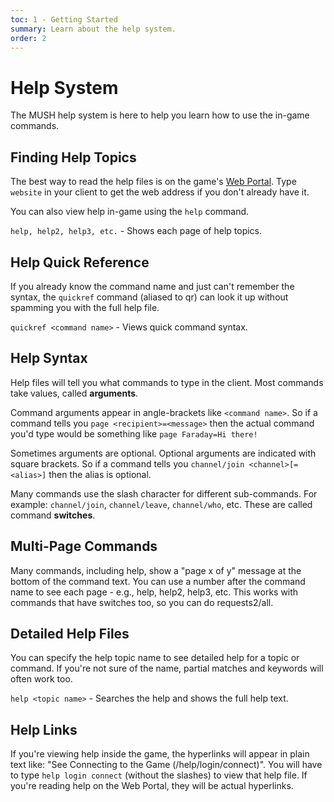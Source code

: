 ```yaml
---
toc: 1 - Getting Started
summary: Learn about the help system.
order: 2
---
```

# Help System

The MUSH help system is here to help you learn how to use the in-game commands.  

## Finding Help Topics

The best way to read the help files is on the game's [Web Portal](/help).  Type `website` in your client to get the web address if you don't already have it.

You can also view help in-game using the `help` command.  

`help, help2, help3, etc.` - Shows each page of help topics.

## Help Quick Reference

If you already know the command name and just can't remember the syntax, the `quickref` command (aliased to qr) can look it up without spamming you with the full help file.

`quickref <command name>` - Views quick command syntax.

## Help Syntax

Help files will tell you what commands to type in the client.  Most commands take values, called **arguments**.

Command arguments appear in angle-brackets like `<command name>`.   So if a command tells you `page <recipient>=<message>` then the actual command you'd type would be something like `page Faraday=Hi there!`  

Sometimes arguments are optional.  Optional arguments are indicated with square brackets.  So if a command tells you `channel/join <channel>[=<alias>]` then the alias is optional.

Many commands use the slash character for different sub-commands.  For example:  `channel/join`, `channel/leave`, `channel/who`, etc.  These are called command **switches**.

## Multi-Page Commands

Many commands, including help, show a "page x of y" message at the bottom of the command text.  You can use a number after the command name to see each page - e.g., help, help2, help3, etc.  This works with commands that have switches too, so you can do requests2/all.

## Detailed Help Files

You can specify the help topic name to see detailed help for a topic or command.  If you're not sure of the name, partial matches and keywords will often work too.

`help <topic name>` - Searches the help and shows the full help text.

## Help Links

If you're viewing help inside the game, the hyperlinks will appear in plain text like: "See Connecting to the Game (/help/login/connect)".  You will have to type `help login connect` (without the slashes) to view that help file.  If you're reading help on the Web Portal, they will be actual hyperlinks.




